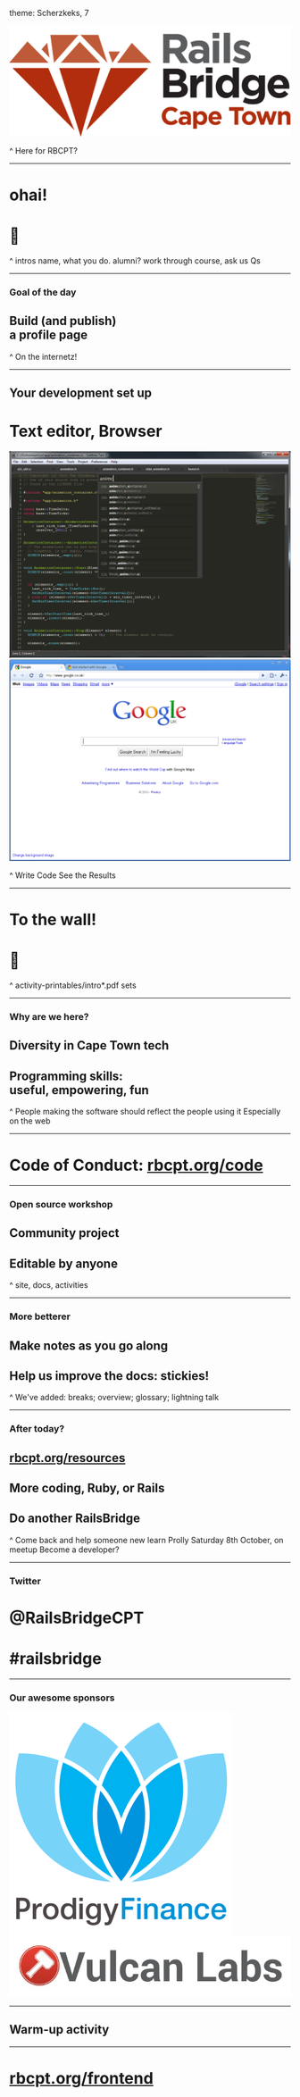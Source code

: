 theme: Scherzkeks, 7

![Railsbridge 100%](img/railsbridge-cape-town-logo-large.png)

^ Here for RBCPT?

---

# ohai!
# :wave:

^ intros
name, what you do. alumni?
work through course, ask us Qs

---

### Goal of the day
## Build (and publish)<br>a profile page

^ On the internetz!

---

## Your development set up
# Text editor, Browser

![Sublime Text inline](img/set-up-text-editor.png) ![Browser inline](img/set-up-browser.png)

^ Write Code
See the Results

---

# To the wall!
# 🏃

^ activity-printables/intro*.pdf sets

---

### Why are we here?

## Diversity in Cape Town tech
## Programming skills:<br>useful, empowering, fun

^ People making the software should reflect the people using it
Especially on the web

---

# Code of Conduct: [rbcpt.org/code](http://rbcpt.org/code/)

---

### Open source workshop

## Community project
## Editable by anyone

^ site, docs, activities

---

### More betterer

## Make notes as you go along
## Help us improve the docs: stickies!

^ We've added: breaks; overview; glossary; lightning talk

---

### After today?

## [rbcpt.org/resources](http://rbcpt.org/resources/)
## More coding, Ruby, or Rails
## Do another RailsBridge

^ Come back and help someone new learn
Prolly Saturday 8th October, on meetup
Become a developer?

---

### Twitter
# @RailsBridgeCPT
# #railsbridge

---

### Our awesome sponsors

![inline 60%](img/prodigy-finance.png)
![inline 150%](img/vulcan-labs.jpg)

---

## Warm-up activity

---

# [rbcpt.org/frontend](http://rbcpt.org/frontend/)
